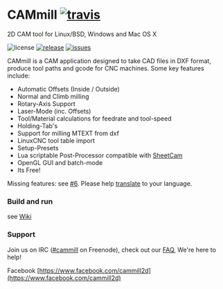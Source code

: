 # CAMmill [![travis](https://travis-ci.org/cammill/cammill.svg?branch=master)](https://travis-ci.org/cammill/cammill)

2D CAM tool for Linux/BSD, Windows and Mac OS X

![license](https://img.shields.io/github/license/cammill/cammill.svg)
[![release](https://img.shields.io/github/release/cammill/cammill.svg)](https://github.com/cammill/cammill/releases)
[![issues](https://img.shields.io/github/issues/cammill/cammill.svg)](https://github.com/cammill/cammill/issues)

CAMmill is a CAM application designed to take CAD files in DXF format, produce tool paths and gcode for CNC machines. Some key features include:
* Automatic Offsets (Inside / Outside)
* Normal and Climb milling
* Rotary-Axis Support
* Laser-Mode (inc. Offsets)
* Tool/Material calculations for feedrate and tool-speed
* Holding-Tab's
* Support for milling MTEXT from dxf
* LinuxCNC tool table import
* Setup-Presets
* Lua scriptable Post-Processor compatible with [SheetCam](http://www.sheetcam.com/)
* OpenGL GUI and batch-mode
* Its Free!

Missing features: see [#6](https://github.com/cammill/cammill/issues/6). Please help [translate](https://crowdin.com/project/cammill) to your language.

### Build and run

see [Wiki](https://github.com/cammill/cammill/wiki)

### Support

Join us on IRC ([#cammill](http://webchat.freenode.net?nick=webchat_user&channels=%23cammill&prompt=1&uio=MTE9MjM20f) on Freenode), check out our [FAQ](https://github.com/cammill/cammill/wiki/Frequently%20Asked%20Questions), We're here to help!

Facebook [https://www.facebook.com/cammill2d](https://www.facebook.com/cammill2d)
